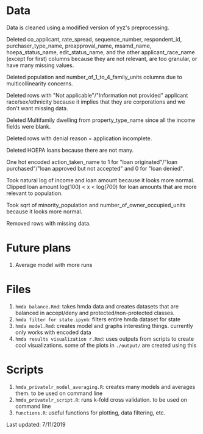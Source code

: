 # Data

Data is cleaned using a modified version of yyz's preprocessing.

Deleted co_applicant, rate_spread, sequence_number, respondent_id, purchaser_type_name, preapproval_name, msamd_name, hoepa_status_name, edit_status_name, and the other applicant_race_name (except for first) columns because they are not relevant, are too granular, or have many missing values.

Deleted population and number_of_1_to_4_family_units columns due to multicollinearity concerns.

Deleted rows with "Not applicable"/"Information not provided" applicant race/sex/ethnicity because it implies that they are corporations and we don't want missing data.

Deleted Multifamily dwelling from property_type_name since all the income fields were blank.

Deleted rows with denial reason = application incomplete.

Deleted HOEPA loans because there are not many.

One hot encoded action_taken_name to 1 for "loan originated"/"loan purchased"/"loan approved but not accepted" and 0 for "loan denied".

Took natural log of income and loan amount because it looks more normal. Clipped loan amount log(100) < x < log(700) for loan amounts that are more relevant to population.

Took sqrt of minority_population and number_of_owner_occupied_units because it looks more normal.

Removed rows with missing data. 

# Future plans

1. Average model with more runs

# Files

1. `hmda balance.Rmd`: takes hmda data and creates datasets that are balanced in accept/deny and protected/non-protected classes.
2. `hmda filter for state.ipynb`: filters entire hmda dataset for state
3. `hmda model.Rmd`: creates model and graphs interesting things. currently only works with encoded data
4. `hmda results visualization r.Rmd`: uses outputs from scripts to create cool visualizations. some of the plots in `./output/` are created using this

# Scripts

1. `hmda_privatelr_model_averaging.R`: creates many models and averages them. to be used on command line
2. `hmda_privatelr_script.R`: runs k-fold cross validation. to be used on command line
3. `functions.R`: useful functions for plotting, data filtering, etc. 

Last updated: 7/11/2019